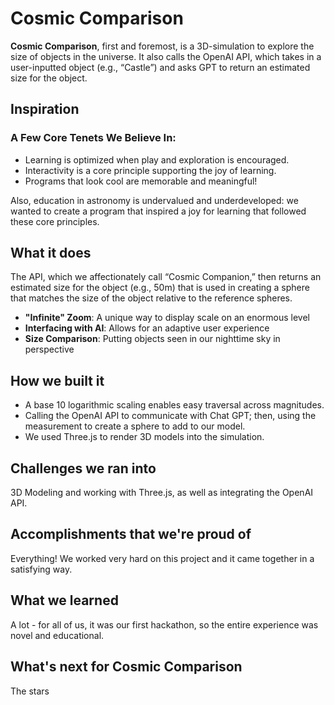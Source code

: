 # Cosmic Comparison

**Cosmic Comparison**, first and foremost, is a 3D-simulation to explore the size of objects in the universe. It also calls the OpenAI API, which takes in a user-inputted object (e.g., “Castle”) and asks GPT to return an estimated size for the object. 

## Inspiration


### A Few Core Tenets We Believe In:

- Learning is optimized when play and exploration is encouraged.
- Interactivity is a core principle supporting the joy of learning.
- Programs that look cool are memorable and meaningful!

Also, education in astronomy is undervalued and underdeveloped: we wanted to create a program that inspired a joy for learning that followed these core principles.

## What it does

The API, which we affectionately call “Cosmic Companion,” then returns an estimated size for the object (e.g., 50m) that is used in creating a sphere that matches the size of the object relative to the reference spheres.

- **"Infinite" Zoom**: A unique way to display scale on an enormous level
- **Interfacing with AI**: Allows for an adaptive user experience
- **Size Comparison**: Putting objects seen in our nighttime sky in perspective

## How we built it

- A base 10 logarithmic scaling enables easy traversal across magnitudes.
- Calling the OpenAI API to communicate with Chat GPT; then, using the measurement to create a sphere to add to our model.
- We used Three.js to render 3D models into the simulation.

## Challenges we ran into

3D Modeling and working with Three.js, as well as integrating the OpenAI API.

## Accomplishments that we're proud of

Everything! We worked very hard on this project and it came together in a satisfying way.

## What we learned

A lot - for all of us, it was our first hackathon, so the entire experience was novel and educational.

## What's next for Cosmic Comparison

The stars
